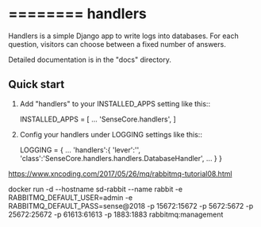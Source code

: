 ========
handlers
========

Handlers is a simple Django app to write logs into databases. For each
question, visitors can choose between a fixed number of answers.

Detailed documentation is in the "docs" directory.

Quick start
-----------

1. Add "handlers" to your INSTALLED_APPS setting like this::

    INSTALLED_APPS = [
        ...
        'SenseCore.handlers',
    ]

2. Config your handlers under LOGGING settings like this::
	
	LOGGING = {
		...
		'handlers':{
			'lever':'',
			'class':'SenseCore.handlers.handlers.DatabaseHandler',
			...
		}
	}
	
https://www.xncoding.com/2017/05/26/mq/rabbitmq-tutorial08.html
	
docker run -d --hostname sd-rabbit --name rabbit -e RABBITMQ_DEFAULT_USER=admin -e RABBITMQ_DEFAULT_PASS=sense@2018 -p 15672:15672 -p 5672:5672 -p 25672:25672 -p 61613:61613 -p 1883:1883 rabbitmq:management
